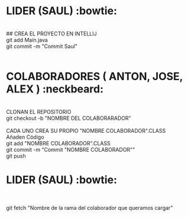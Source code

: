 # LIDER (SAUL) :bowtie:
<br>
## CREA EL PROYECTO EN INTELLIJ
<br>
git add Main.java <br>
git commit -m "Commit Saul"<br>
<br>

# COLABORADORES ( ANTON, JOSE, ALEX ) :neckbeard:
<br>
CLONAN EL REPOSITORIO 
<br>
git checkout -b "NOMBRE DEL COLABORARADOR"<br>
<br>
CADA UNO CREA SU PROPIO "NOMBRE COLABORADOR".CLASS
<br>
Añaden Código
<br>
git add "NOMBRE COLABORADOR".CLASS<br>
git commit -m "Commit "NOMBRE COLABORADOR""<br>
git push
<br>


# LIDER (SAUL)  :bowtie:
<br>

git fetch "Nombre de la rama del colaborador que queramos cargar"<br>


